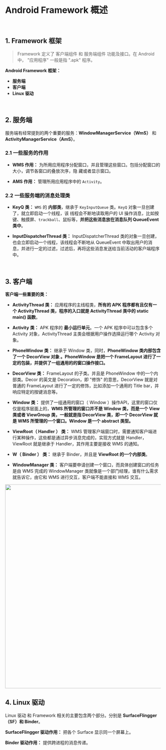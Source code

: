 Android Framework 概述
==

<br/>

## 1. Framework 框架

> Framework 定义了 客户端组件 和 服务端组件 功能及接口。在 Android 中， "应用程序" 一般是指 ".apk" 程序。

**Android Framework 框架：**

- **服务端**
- **客户端**
- **Linux 驱动**

<br/>

## 2. 服务端

服务端有经常提到的两个重要的服务：**WindowManagerService（WmS）** 和 **ActivityManagerService（AmS）**。


### 2.1 一些服务的作用

- **WMS 作用：** 为所用应用程序分配窗口，并且管理这些窗口。包括分配窗口的大小，调节各窗口的叠放次序，隐
藏或者显示窗口。

- **AMS 作用：** 管理所用应用程序中的 `Activity`。


### 2.2 一些服务端的消息处理类

- **KeyQ 类：** `WMS` 的 **内部类**，继承于 `KeyInputQueue` 类。`KeyQ` 对象一旦创建了，就立即启动一个线程，该
线程会不断地读取用户的 UI 操作消息，比如按键、触摸屏、`trackball`、鼠标等，**并把这些消息放在消息队列
 QueueEvent 类中**。

- **InputDispatcherThread 类：** InputDispatcherThread 类的对象一旦创建，也会立即启动一个线程，该线程会不断地从 QueueEvent
中取出用户的消息，并进行一定的过滤，过滤后，再将这些消息发送给当前活动的客户端程序中。

<br/>

## 3. 客户端

**客户端一些重要的类：**

- **ActivityThread 类：** 应用程序的主线程类，**所有的 APK 程序都有且仅有一个 ActivityThread 类，程序的入口就是 ActivityThread 类中的 static main() 函数**。

- **Activity 类：** APK 程序的 **最小运行单元**。一个 APK 程序中可以包含多个 Activity 对象，ActivityThread 主类会根据用户操作选择运行哪个 Activity 对象。

- **PhoneWindow 类：** 继承于 Window 类，同时，**PhoneWindow 类内部包含了一个 DecorView 对象 。PhoneWindow 是把一个 FrameLayout 进行了一定的包装，并提供了一组通用的的窗口操作接口。**

- **DecorView 类：** FrameLayout 的子类。并且是 PhoneWindow 中的一个内部类。Decor 的英文是 Decoration，即 "修饰" 的意思，DecorView 就是对普通的 FrameLayout 进行了一定的修饰，比如添加一个通用的 Title bar，并响应特定的按键消息等。

- **Window 类：** 提供了一组通用的窗口（ Window ）操作API，这里的窗口仅仅是程序层面上的，**WMS 所管理的窗口并不是 Window 类，而是一个 View 类或者 ViewGroup 类，一般就是指 DecorView 类，即一个 DecorView 就是 WMS 所管理的一个窗口。Window 是一个 abstract 类型。**

- **ViewRoot（ Handler ） 类：** WMS 管理客户端窗口时，需要通知客户端进行某种操作，这些都是通过异步消息完成的，实现方式就是 Handler，ViewRoot 就是继承于 Handler，其作用主要是接收 WMS 的通知。

- **W（ Binder ） 类：** 继承于 Binder，并且是 **ViewRoot 的一个内部类**。

- **WindowManager 类：** 客户端要申请创建一个窗口，而具体创建窗口的任务是由 WMS 完成的 WindowManager 类就像是一个部门经理，谁有什么需求就告诉它，由它和 WMS 进行交互，客户端不能直接和 WMS 交互。


<img src="http://ww1.sinaimg.cn/large/006lPEc9jw1f3o3ce05t9j312g18vdil.jpg" width="660x"/>

<br/>

## 4. Linux 驱动

Linux 驱动 和 Framework 相关的主要包含两个部分。分别是 **SurfaceFlingger（SF）和 Binder**。

**SurfaceFlingger 驱动作用：** 把各个 Surface 显示同一个屏幕上。

**Binder 驱动作用：** 提供跨进程的消息传递。
